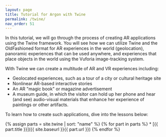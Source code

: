 ```yaml
---
layout: page
title: Tutorial for Argon with Twine
permalink: /twine/
nav_order: 51
---
```


In this tutorial, we will go through the process of creating AR applications using the Twine framework. You will see how we can utilize Twine and the OldFashioned format for AR experiences in the world (geolocation), panoramic experiences that can be used anywhere, and experiences that place objects in the world using the Vuforia image-tracking system.

With Twine we can create a multitude of AR and VR experiences including:

* Geolocated experiences, such as a tour of a city or cultural heritage site
* Nonlinear AR-based interactive stories
* An AR "magic book" or magazine advertisement
* A museum guide, in which the visitor can hold up her phone and hear (and see) audio-visual materials that enhance her experience of paintings or other artifacts.

To learn how to create such applications, dive into the lessons below:

{% assign parts = site.twine | sort: "name" %}
{% for part in parts %} * [{{ part.title }}]({{ site.baseurl }}{{ part.url }})
{% endfor %}